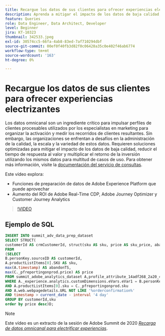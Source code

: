 ```yaml
---
title: Recargue los datos de sus clientes para ofrecer experiencias electrizantes
description: Aprenda a mitigar el impacto de los datos de baja calidad, reducir el tiempo de respuesta al valor y multiplicar el retorno de la inversión utilizando los mismos datos para multitud de casos de uso.
feature: Queries
role: Data Engineer, Data Architect, Developer
level: Beginner
jira: KT-10323
thumbnail: 342533.jpeg
exl-id: 30574cc5-66fa-4ab8-83ed-7af710294dbf
source-git-commit: 00ef0f40fb3d82f0c06428a35c0e402f46ab6774
workflow-type: tm+mt
source-wordcount: '163'
ht-degree: 0%

---
```


# Recargue los datos de sus clientes para ofrecer experiencias electrizantes

Los datos omnicanal son un ingrediente crítico para impulsar perfiles de clientes procesables utilizados por los especialistas en marketing para organizar la activación y medir los recorridos de clientes resultantes. Sin embargo, las organizaciones se enfrentan a desafíos en la administración de la calidad, la escala y la variedad de estos datos. Requieren soluciones optimizadas para mitigar el impacto de los datos de baja calidad, reducir el tiempo de respuesta al valor y multiplicar el retorno de la inversión utilizando los mismos datos para multitud de casos de uso.
Para obtener más información, visite la [documentación del servicio de consultas](https://experienceleague.adobe.com/docs/experience-platform/query/home.html?lang=es).

Este vídeo explora:

* Funciones de preparación de datos de Adobe Experience Platform que puede aprovechar
* Aumento del ROI de Adobe Real-Time CDP, Adobe Journey Optimizer y Customer Journey Analytics

>[!VIDEO](https://video.tv.adobe.com/v/342533?learn=on)

## Ejemplo de SQL

```sql
INSERT INTO summit_adv_data_prep_dataset
SELECT STRUCT(
customerId AS crmCustomerId, struct(sku AS sku, price AS sku_price, abandonTS AS abandonTS) AS abandonBrowse) AS _pfreportingonprod
FROM
(SELECT
B.personKey.sourceID AS customerId,
A.productListItems[0].SKU AS sku,
max(A.timestamp) AS abandonTS,
max(C._pfreportingonprod.price) AS price
FROM summit_adobe_analytics_dataset A,profile_attribute_14adf268_2a20_4dee_bee6_a6b0e34616a9 B,summit_product_dataset C
WHERE A._experience.analytics.customDimensions.eVars.eVar1 = B.personKey.sourceID
AND A.productListItems[0].sku = C._pfreportingonprod.sku
AND A.web.webpagedetails.URL NOT LIKE '%orderconfirmation%'
AND timestamp > current_date - interval '4 day'
GROUP BY customerId,sku
order by price desc)D;
```

>[!NOTE]
>
>Este vídeo es un extracto de la sesión de Adobe Summit de 2020 *[Recarga de datos omnicanal para electrificar experiencias](https://business.adobe.com/summit/2022/sessions/recharging-omnichannel-data-for-electrifying-exper-s409.html)*.
